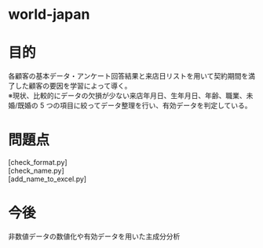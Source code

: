 # world-japan
# 目的  
各顧客の基本データ・アンケート回答結果と来店日リストを用いて契約期間を満了した顧客の要因を学習によって導く。  
※現状、比較的にデータの欠損が少ない来店年月日、生年月日、年齢、職業、未婚/既婚の 5 つの項目に絞ってデータ整理を行い、有効データを判定している。  
# 問題点  
[check_format.py]  
[check_name.py]  
[add_name_to_excel.py]
# 今後
非数値データの数値化や有効データを用いた主成分分析
